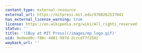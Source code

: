 ```yaml
---
content_type: external-resource
external_url: https://mitpress.mit.edu/9780262537841
has_external_license_warning: true
license: https://en.wikipedia.org/wiki/All_rights_reserved
status: ''
title: '![Buy at MIT Press](/images/mp_logo.gif)'
uid: 9edeed0c-f80c-4d81-997d-2cccdf7f2562
wayback_url: ''
---
```

